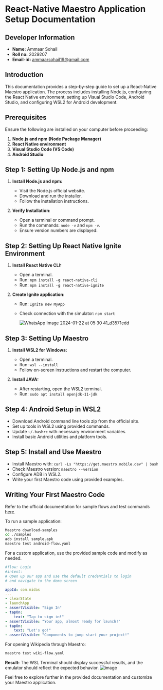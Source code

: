# React-Native Maestro Application Setup Documentation

## Developer Information
- **Name:** Ammaar Sohail
- **Roll no:** 2029207
- **Email-id:** ammaarsohail19@gmail.com

## Introduction

This documentation provides a step-by-step guide to set up a React-Native Maestro application. The process includes installing Node.js, configuring the React Native environment, setting up Visual Studio Code, Android Studio, and configuring WSL2 for Android development.

## Prerequisites

Ensure the following are installed on your computer before proceeding:

1. **Node.js and npm (Node Package Manager)**
2. **React Native environment**
3. **Visual Studio Code (VS Code)**
4. **Android Studio**

## Step 1: Setting Up Node.js and npm

1. **Install Node.js and npm:**
   - Visit the Node.js official website.
   - Download and run the installer.
   - Follow the installation instructions.

2. **Verify Installation:**
   - Open a terminal or command prompt.
   - Run the commands: `node -v` and `npm -v`.
   - Ensure version numbers are displayed.

## Step 2: Setting Up React Native Ignite Environment

1. **Install React Native CLI:**
   - Open a terminal.
   - Run: `npm install -g react-native-cli`
   - Run: `npm install -g react-native-ignite`

2. **Create Ignite application:**
   - Run: `Ignite new MyApp`
   - Check connection with the simulator: `npm start`
  
     ![WhatsApp Image 2024-01-22 at 05 30 41_d3571edd](https://github.com/Ammaar19/Midas_2029207/assets/117352598/f66d1c97-6822-499e-81f7-4885859b9038)


## Step 3: Setting Up Maestro

1. **Install WSL2 for Windows:**
   - Open a terminal.
   - Run: `wsl --install`
   - Follow on-screen instructions and restart the computer.

2. **Install JAVA:**
   - After restarting, open the WSL2 terminal.
   - Run: `sudo apt install openjdk-11-jdk`

## Step 4: Android Setup in WSL2

- Download Android command line tools zip from the official site.
- Set up tools in WSL2 using provided commands.
- Update `~/.bashrc` with necessary environment variables.
- Install basic Android utilities and platform tools.

## Step 5: Install and Use Maestro

- Install Maestro with: `curl -Ls "https://get.maestro.mobile.dev" | bash`
- Check Maestro version: `maestro --version`
- Configure ADB in WSL2.
- Write your first Maestro code using provided examples.

## Writing Your First Maestro Code

Refer to the official documentation for sample flows and test commands [here](https://maestro.mobile.dev/getting-started/run-a-sample-flow).

To run a sample application:
```bash
Maestro download-samples
cd ./samples
adb install sample.apk
maestro test android-flow.yaml
```

For a custom application, use the provided sample code and modify as needed.

```yaml
#flow: Login
#intent:
# Open up our app and use the default credentials to login
# and navigate to the demo screen

appId: com.midas
---
- clearState
- launchApp
- assertVisible: "Sign In"
- tapOn:
    text: "Tap to sign in!"
- assertVisible: "Your app, almost ready for launch!"
- tapOn:
    text: "Let's go!"
- assertVisible: "Components to jump start your project!"
```

For opening Wikipedia through Maestro:
```bash
maestro test wiki-flow.yaml
```

**Result:**
The WSL Terminal should display successful results, and the emulator should reflect the expected behavior.
![image](https://github.com/Ammaar19/Midas_2029207/assets/117352598/cb63c9c5-d9bb-4afc-9793-14753f536118)


Feel free to explore further in the provided documentation and customize your Maestro application.
